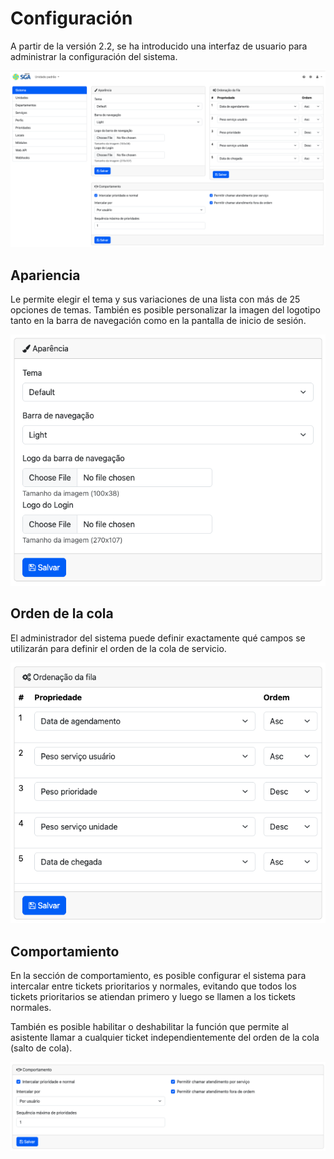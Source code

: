 # Configuración

A partir de la versión 2.2, se ha introducido una interfaz de usuario para administrar la configuración del sistema.

<img src="/docs/images/screenshots/2.2/admin-system-pt-br.png">

## Apariencia

Le permite elegir el tema y sus variaciones de una lista con más de 25 opciones de temas. También es posible personalizar la imagen del logotipo tanto en la barra de navegación como en la pantalla de inicio de sesión.

<img src="/docs/images/screenshots/2.2/admin-system-appearance-pt-br.png">

## Orden de la cola

El administrador del sistema puede definir exactamente qué campos se utilizarán para definir el orden de la cola de servicio.

<img src="/docs/images/screenshots/2.2/admin-system-ordering-pt-br.png">

## Comportamiento

En la sección de comportamiento, es posible configurar el sistema para intercalar entre tickets prioritarios y normales, evitando que todos los tickets prioritarios se atiendan primero y luego se llamen a los tickets normales.

También es posible habilitar o deshabilitar la función que permite al asistente llamar a cualquier ticket independientemente del orden de la cola (salto de cola).

<img src="/docs/images/screenshots/2.2/admin-system-behavior-pt-br.png">
